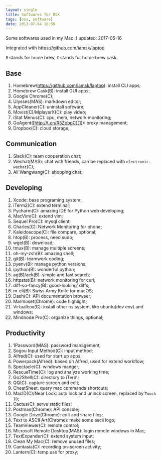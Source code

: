 ```yaml
---
layout: single
title: Softwares for OSX
tags: [osx, software]
date: 2013-07-04 16:50
---
```


Some softwares used in my Mac :) updated: 2017-05-16

Integrated with https://github.com/iamsk/laptop

`B` stands for home brew, `C` stands for home brew cask.

## Base

1. Homebrew(https://github.com/iamsk/laptop): install CLI apps;
1. Homebrew Cask(B): install GUI apps;
1. Google Chrome(C);
1. Ulysses(MAS): markdown editor;
1. AppCleaner(C): uninstall software;
1. Movist(C)/MplayerX(C): play video;
1. iStat Menus(C): cpu, mem, network monitoring;
1. GoAgent([http://t.cn/R5ZobpC][1]): proxy management;
1. Dropbox(C): cloud storage;

## Communication

1. Slack(C): team cooperation chat;
1. Wechat(MAS): chat with friends, can be replaced with `electronic-wechat`(C);
1. Ali Wangwang(C): shopping chat;

## Developing

1. Xcode: base programing system;
1. iTerm2(C): extend terminal;
1. Pycharm(C): amazing IDE for Python web developing;
1. MacVim(C): extend vim;
1. Sequel Pro(C): mysql client;
1. Charles(C): Network Monitoring for phone;
1. Kaleidoscope(C): file compare, optional;
1. htop(B): process, need sudo;
1. wget(B): download;
1. tmux(B): manage multiple screens;
1. oh-my-zsh(B): amazing shell;
1. git(B): teamwork coding;
1. pyenv(B): manage python versions;
1. ipython(B): wonderful python;
1. ag(B)/ack(B): simple and fast search;
1. httpstat(B): network monitoring for curl;
1. diff-so-fancy(B): good-looking’ diffs;
1. m-cli(B): Swiss Army Knife for macOS;
1. Dash(C): API documentation browser;
1. Marmoset(Chrome): code highlight;
1. Virtualbox(C): install other os system, like ubuntu(dev env) and windows;
1. Mindnode Pro(C): organize things, optional;

## Productivity

1. 1Password(MAS): password management;
1. Sogou Input Method(C): input method;
1. Alfred(C): used for start up apps;
1. Powerpack(Alfred): based on Alfred, used for extend workflow;
1. Spectacle(C): windows manger;
1. RescueTime(C): log and analyze working time;
1. Go2Shell(C): directory to iTerm;
1. QQ(C): capture screen and edit;
1. CheatSheet: query mac commands shortcuts;
1. MacID(C)/Near Lock: auto lock and unlock screen, replaced by `Touch ID`;
1. Cactus(C): serve static files;
1. Postman(Chrome): API console;
1. Google Drive(Chrome): edit and share files;
1. Text to ASCII Art(Chrome): make some ascii logo;
1. TeamViewer(C): remote control;
1. Microsoft Remote Desktop(MAS): login remote windows in Mac;
1. TextExpander(C): extend system input;
1. Clean My Mac(C): remove unused files;
1. Camtasia(C): recording on-screen activity;
1. Lantern(C): temp use for proxy;

[1]:	http://t.cn/R5ZobpC